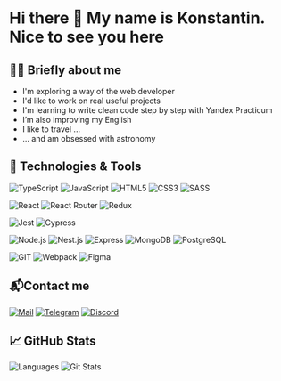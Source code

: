 # Hi there 👋 My name is Konstantin. Nice to see you here
## 👨‍💻 Briefly about me
- I'm exploring a way of the web developer
- I'd like to work on real useful projects
- I'm learning to write clean code step by step with Yandex Practicum
- I’m also improving my English
- I like to travel ...
- ... and am obsessed with astronomy
## 🔧 Technologies & Tools
![TypeScript](https://img.shields.io/badge/-TypeScript-333?&logo=TypeScript) 
![JavaScript](https://img.shields.io/badge/-JavaScript-333?&logo=JavaScript)
![HTML5](https://img.shields.io/badge/-HTML5-333?&logo=HTML5)
![CSS3](https://img.shields.io/badge/-CSS3-333?&logo=CSS3)
![SASS](https://img.shields.io/badge/-SASS-333?&logo=SASS)

![React](https://img.shields.io/badge/-React-333?style=flat&logo=React)
![React Router](https://img.shields.io/badge/-React_Router-333?style=flat&logo=React-Router)
![Redux](https://img.shields.io/badge/-Redux-333?style=flat&logo=Redux)

![Jest](https://img.shields.io/badge/-Jest-333?&logo=Jest)
![Cypress](https://img.shields.io/badge/-Cypress-333?&logo=Cypress)

![Node.js](https://img.shields.io/badge/-Node.js-333?&logo=Node.js)
![Nest.js](https://img.shields.io/badge/-Nest.js-333?&logo=Nestjs)
![Express](https://img.shields.io/badge/-Express-333?&logo=Express)
![MongoDB](https://img.shields.io/badge/-MongoDB-333?&logo=MongoDB)
![PostgreSQL](https://img.shields.io/badge/-PostgreSQL-333?&logo=PostgreSQL)

![GIT](https://img.shields.io/badge/-GIT-333?&logo=GIT)
![Webpack](https://img.shields.io/badge/-Webpack-333?&logo=Webpack)
![Figma](https://img.shields.io/badge/-Figma-333?&logo=Figma)

## 📬Contact me
[![Mail](https://img.shields.io/badge/-Gmail-ea4335?style=flat&logo=Gmail&logoColor=white)](mailto:gravekon@gmail.com)
[![Telegram](https://img.shields.io/badge/-Telegram-29aaec?style=flat&logo=Telegram&logoColor=white)](https://t.me/grav1211)
[![Discord](https://img.shields.io/badge/-Discord-5865f2?style=flat&logo=Discord&logoColor=white)](https://discordapp.com/users/vvkonstantin)

## &#x1f4c8; GitHub Stats
![Languages](https://github-readme-stats.vercel.app/api/top-langs/?username=vvkonstantin&hide=java,html,tex&title_color=ffffff&text_color=c9cacc&icon_color=29aaec&bg_color=333&langs_count=3)
![Git Stats](https://github-readme-stats.vercel.app/api?username=vvkonstantin&show_icons=true&line_height=27&count_private=true&title_color=ffffff&text_color=c9cacc&icon_color=29aaec&bg_color=333)
